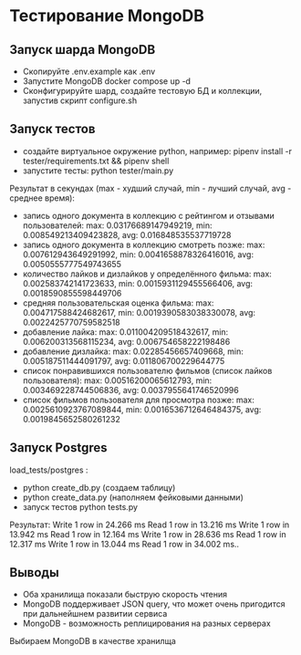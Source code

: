 # Тестирование MongoDB

## Запуск шарда MongoDB
- Скопируйте .env.example как .env
- Запустите MongoDB docker compose up -d
- Сконфигурируйте шард, создайте тестовую БД и коллекции, запустив скрипт configure.sh

## Запуск тестов
- создайте виртуальное окружение python, например: pipenv install -r tester/requirements.txt && pipenv shell
- запустите тесты: python tester/main.py

Результат в секундах (max - худший случай, min - лучший случай, avg - среднее время):
- запись одного документа в коллекцию с рейтингом и отзывами пользователей: 
    max: 0.03176689147949219, min: 0.008549213409423828, avg: 0.016848535537719728
- запись одного документа в коллекцию смотреть позже: 
    max: 0.007612943649291992, min: 0.0041658878326416016, avg: 0.0050555777549743655
- количество лайков и дизлайков у определённого фильма: 
    max: 0.002583742141723633, min: 0.0015931129455566406, avg: 0.0018590855598449706
- средняя пользовательская оценка фильма: 
    max: 0.004717588424682617, min: 0.0019390583038330078, avg: 0.0022425770759582518
- добавление лайка: 
    max: 0.011004209518432617, min: 0.006200313568115234, avg: 0.006754658222198486
- добавление дизлайка: 
    max: 0.02285456657409668, min: 0.005187511444091797, avg: 0.011806700229644775
- список понравившихся пользователю фильмов (список лайков пользователя): 
    max: 0.00516200065612793, min: 0.003469228744506836, avg: 0.0037955641746520996
- список фильмов пользователя для просмотра позже: 
    max: 0.0025610923767089844, min: 0.0016536712646484375, avg: 0.0019845652580261232


## Запуск Postgres
load_tests/postgres :
- python create_db.py (создаем таблицу)
- python create_data.py (наполняем фейковыми данными)
- запуск тестов python tests.py

Результат:
Write 1 row in 24.266 ms
Read 1 row in 13.216 ms
Write 1 row in 13.942 ms
Read 1 row in 12.164 ms
Write 1 row in 28.636 ms
Read 1 row in 12.317 ms
Write 1 row in 13.044 ms
Read 1 row in 34.002 ms..

## Выводы
- Оба хранилища показали быструю скорость чтения
- MongoDB поддерживает JSON query, что может очень пригодится при дальнейшнем развитии сервиса
- MongoDB - возможность реплицирования на разных серверах

Выбираем MongoDB в качестве хранилща
